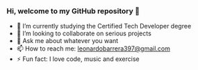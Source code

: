 ### Hi, welcome to my GitHub repository 👋

- 🌱 I’m currently studying the Certified Tech Developer degree
- 👯 I’m looking to collaborate on serious projects
- 💬 Ask me about whatever you want
- 📫 How to reach me: leonardobarrera397@gmail.com
- ⚡ Fun fact: I love code, music and exercise
